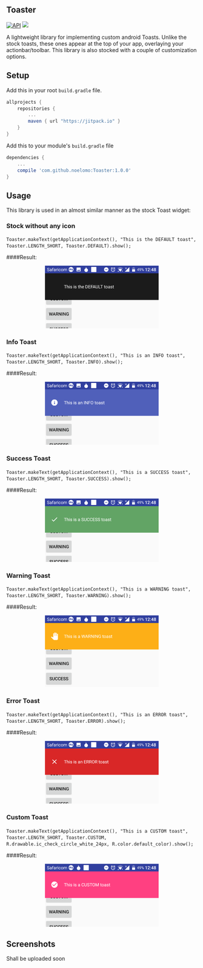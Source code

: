 ## Toaster


[![API](https://img.shields.io/badge/API-9%2B-blue.svg?style=flat)](https://android-arsenal.com/api?level=9) [![](https://jitpack.io/v/noelomo/Toaster.svg)](https://jitpack.io/#noelomo/Toaster)

A lightweight library for implementing custom android Toasts. Unlike the stock toasts, these ones appear at the top of your app, overlaying your actionbar/toolbar. This library is also stocked with a couple of customization options.

## Setup

Add this in your root `build.gradle` file.

```gradle
allprojects {
	repositories {
		...
		maven { url "https://jitpack.io" }
	}
}
```


Add this to your module's `build.gradle` file

```gradle
dependencies {
	...
	compile 'com.github.noelomo:Toaster:1.0.0'
}
```


## Usage
This library is used in an almost similar manner as the stock Toast widget:

### Stock without any icon
 `Toaster.makeText(getApplicationContext(), "This is the DEFAULT toast", Toaster.LENGTH_SHORT, Toaster.DEFAULT).show();`
 
 ####Result:
 <div align="center">
	<img src="https://github.com/NoelOmo/Toaster/blob/master/screenshots/default.png?raw=true" width="300">
</div>
 
### Info Toast
 `Toaster.makeText(getApplicationContext(), "This is an INFO toast", Toaster.LENGTH_SHORT, Toaster.INFO).show();`
  
 ####Result:
 <div align="center">
	<img src="https://github.com/NoelOmo/Toaster/blob/master/screenshots/info.png?raw=true" width="300">
</div>

### Success Toast
 `Toaster.makeText(getApplicationContext(), "This is a SUCCESS toast", Toaster.LENGTH_SHORT, Toaster.SUCCESS).show();`
 
  ####Result:
 <div align="center">
	<img src="https://github.com/NoelOmo/Toaster/blob/master/screenshots/success.png?raw=true" width="300">
</div>

### Warning Toast
`Toaster.makeText(getApplicationContext(), "This is a WARNING toast", Toaster.LENGTH_SHORT, Toaster.WARNING).show();`

 ####Result:
 <div align="center">
	<img src="https://github.com/NoelOmo/Toaster/blob/master/screenshots/warning.png?raw=true" width="300">
</div>

### Error Toast
 `Toaster.makeText(getApplicationContext(), "This is an ERROR toast", Toaster.LENGTH_SHORT, Toaster.ERROR).show();`
 
  ####Result:
 <div align="center">
	<img src="https://github.com/NoelOmo/Toaster/blob/master/screenshots/error.png?raw=true" width="300">
</div>

### Custom Toast
  `Toaster.makeText(getApplicationContext(), "This is a CUSTOM toast", Toaster.LENGTH_SHORT, Toaster.CUSTOM, R.drawable.ic_check_circle_white_24px, R.color.default_color).show();`
  
   ####Result:
 <div align="center">
	<img src="https://github.com/NoelOmo/Toaster/blob/master/screenshots/custom.png?raw=true" width="300">
</div>


## Screenshots

Shall be uploaded soon
